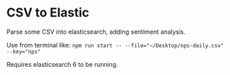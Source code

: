 # CSV to Elastic

Parse some CSV into elasticsearch, adding sentiment analysis.

Use from terminal like:
`npm run start -- --file="~/Desktop/nps-daily.csv" --key="nps"`

Requires elasticsearch 6 to be running.

